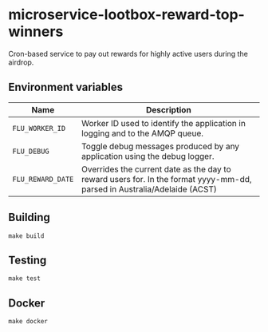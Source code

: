 
# microservice-lootbox-reward-top-winners

Cron-based service to pay out rewards for highly active users during the airdrop.

## Environment variables

|             Name             |                                  Description
|------------------------------|------------------------------------------------------------------------------|
| `FLU_WORKER_ID`              | Worker ID used to identify the application in logging and to the AMQP queue. |
| `FLU_DEBUG`                  | Toggle debug messages produced by any application using the debug logger.    |
| `FLU_REWARD_DATE`            | Overrides the current date as the day to reward users for. In the format yyyy-mm-dd, parsed in Australia/Adelaide (ACST) |

## Building

    make build

## Testing

    make test

## Docker

    make docker
